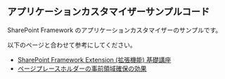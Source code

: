## アプリケーションカスタマイザーサンプルコード

SharePoint Framework のアプリケーションカスタマイザーのサンプルです。

以下のページと合わせて参考にしてください。
* [SharePoint Framework Extension (拡張機能) 基礎講座](https://sharepoint.orivers.jp/article/9898)
* [ページプレースホルダーの事前領域確保の効果](https://sharepoint.orivers.jp/article/10164)
